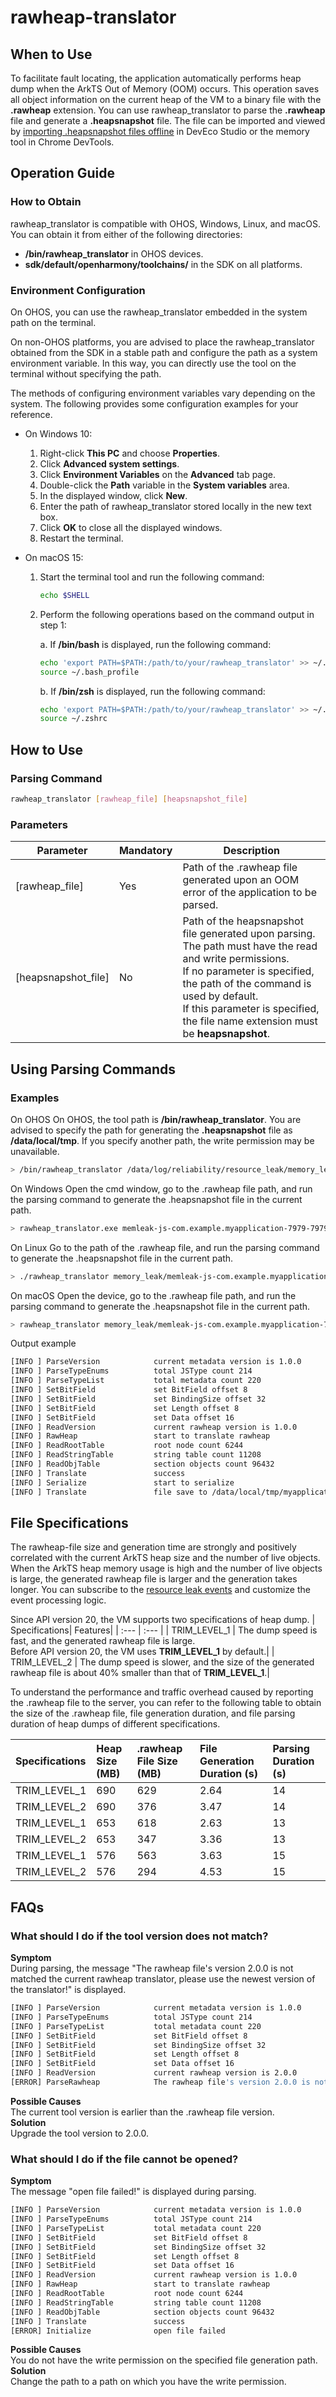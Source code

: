 # rawheap-translator
<!--Kit: ArkTS-->
<!--Subsystem: ArkCompiler-->
<!--Owner: @wanghuan2025-->
<!--Designer: @wanghuan2025-->
<!--Tester: @kir175; @zsw_zhushiwei-->
<!--Adviser: @foryourself-->

## When to Use

To facilitate fault locating, the application automatically performs heap dump when the ArkTS Out of Memory (OOM) occurs. This operation saves all object information on the current heap of the VM to a binary file with the **.rawheap** extension. You can use rawheap_translator to parse the **.rawheap** file and generate a **.heapsnapshot** file. The file can be imported and viewed by [importing .heapsnapshot files offline](https://developer.huawei.com/consumer/en/doc/harmonyos-guides/ide-snapshot-basic-operations#section6760173514388) in DevEco Studio or the memory tool in Chrome DevTools.

## Operation Guide

### How to Obtain

rawheap_translator is compatible with OHOS, Windows, Linux, and macOS. You can obtain it from either of the following directories:

- **/bin/rawheap_translator** in OHOS devices.
- **sdk/default/openharmony/toolchains/** in the SDK on all platforms.

### Environment Configuration

On OHOS, you can use the rawheap_translator embedded in the system path on the terminal.

On non-OHOS platforms, you are advised to place the rawheap_translator obtained from the SDK in a stable path and configure the path as a system environment variable. In this way, you can directly use the tool on the terminal without specifying the path.

The methods of configuring environment variables vary depending on the system. The following provides some configuration examples for your reference.

- On Windows 10:

  1. Right-click **This PC** and choose **Properties**.
  2. Click **Advanced system settings**.
  3. Click **Environment Variables** on the **Advanced** tab page.
  4. Double-click the **Path** variable in the **System variables** area.
  5. In the displayed window, click **New**.
  6. Enter the path of rawheap_translator stored locally in the new text box.
  7. Click **OK** to close all the displayed windows.
  8. Restart the terminal.

- On macOS 15:

  1. Start the terminal tool and run the following command:

      ```bash
      echo $SHELL
      ```

  2. Perform the following operations based on the command output in step 1:

      a. If **/bin/bash** is displayed, run the following command:

      ```bash
      echo 'export PATH=$PATH:/path/to/your/rawheap_translator' >> ~/.bash_profile
      source ~/.bash_profile
      ```

      b. If **/bin/zsh** is displayed, run the following command:

      ```bash
      echo 'export PATH=$PATH:/path/to/your/rawheap_translator' >> ~/.zshrc
      source ~/.zshrc
      ```

## How to Use

### Parsing Command
```bash
rawheap_translator [rawheap_file] [heapsnapshot_file]
```
### Parameters

| Parameter| Mandatory| Description|
| -------- | --- | ----------------- |
| [rawheap_file] | Yes| Path of the .rawheap file generated upon an OOM error of the application to be parsed.|
| [heapsnapshot_file] | No| Path of the heapsnapshot file generated upon parsing. The path must have the read and write permissions.<br>If no parameter is specified, the path of the command is used by default.<br>If this parameter is specified, the file name extension must be **heapsnapshot**.

## Using Parsing Commands

### Examples


On OHOS
On OHOS, the tool path is **/bin/rawheap_translator**. You are advised to specify the path for generating the **.heapsnapshot** file as **/data/local/tmp**. If you specify another path, the write permission may be unavailable.
```bash
> /bin/rawheap_translator /data/log/reliability/resource_leak/memory_leak/memleak-js-com.example.myapplication-7979-7979-20241215191332.rawheap /data/local/tmp/myapplication-7979-7979.heapsnapshot
```
On Windows
Open the cmd window, go to the .rawheap file path, and run the parsing command to generate the .heapsnapshot file in the current path.
```bash
> rawheap_translator.exe memleak-js-com.example.myapplication-7979-7979-20241215191332.rawheap myapplication-7979-7979.heapsnapshot
```
On Linux
Go to the path of the .rawheap file, and run the parsing command to generate the .heapsnapshot file in the current path.
```bash
> ./rawheap_translator memory_leak/memleak-js-com.example.myapplication-7979-7979-20241215191332.rawheap myapplication-7979-7979.heapsnapshot
```
On macOS
Open the device, go to the .rawheap file path, and run the parsing command to generate the .heapsnapshot file in the current path.
```bash
> rawheap_translator memory_leak/memleak-js-com.example.myapplication-7979-7979-20241215191332.rawheap myapplication-7979-7979.heapsnapshot
```
Output example
```bash
[INFO ] ParseVersion            current metadata version is 1.0.0
[INFO ] ParseTypeEnums          total JSType count 214
[INFO ] ParseTypeList           total metadata count 220
[INFO ] SetBitField             set BitField offset 8
[INFO ] SetBitField             set BindingSize offset 32
[INFO ] SetBitField             set Length offset 8
[INFO ] SetBitField             set Data offset 16
[INFO ] ReadVersion             current rawheap version is 1.0.0
[INFO ] RawHeap                 start to translate rawheap
[INFO ] ReadRootTable           root node count 6244
[INFO ] ReadStringTable         string table count 11208
[INFO ] ReadObjTable            section objects count 96432
[INFO ] Translate               success
[INFO ] Serialize               start to serialize
[INFO ] Translate               file save to /data/local/tmp/myapplication-7979-7979.heapsnapshot
```

## File Specifications

The rawheap-file size and generation time are strongly and positively correlated with the current ArkTS heap size and the number of live objects. When the ArkTS heap memory usage is high and the number of live objects is large, the generated rawheap file is larger and the generation takes longer. You can subscribe to the [resource leak events](../dfx/hiappevent-watcher-resourceleak-events.md) and customize the event processing logic.

Since API version 20, the VM supports two specifications of heap dump.
| Specifications| Features|
| :--- | :--- |
| TRIM_LEVEL_1 | The dump speed is fast, and the generated rawheap file is large.<br>Before API version 20, the VM uses **TRIM_LEVEL_1** by default.|
| TRIM_LEVEL_2 | The dump speed is slower, and the size of the generated rawheap file is about 40% smaller than that of **TRIM_LEVEL_1**.|

To understand the performance and traffic overhead caused by reporting the .rawheap file to the server, you can refer to the following table to obtain the size of the .rawheap file, file generation duration, and file parsing duration of heap dumps of different specifications.

|Specifications|Heap Size (MB)|.rawheap File Size (MB)|File Generation Duration (s)|Parsing Duration (s)|
|:---|:---|:---|:---|:---|
| TRIM_LEVEL_1 | 690 | 629 | 2.64 | 14 |
| TRIM_LEVEL_2 | 690 | 376 | 3.47 | 14 |
| TRIM_LEVEL_1 | 653 | 618 | 2.63 | 13 |
| TRIM_LEVEL_2 | 653 | 347 | 3.36 | 13 |
| TRIM_LEVEL_1 | 576 | 563 | 3.63 | 15 |
| TRIM_LEVEL_2 | 576 | 294 | 4.53 | 15 |


## FAQs
### What should I do if the tool version does not match?
**Symptom**<br>
During parsing, the message "The rawheap file's version 2.0.0 is not matched the current rawheap translator, please use the newest version of the translator!" is displayed.
```bash
[INFO ] ParseVersion            current metadata version is 1.0.0
[INFO ] ParseTypeEnums          total JSType count 214
[INFO ] ParseTypeList           total metadata count 220
[INFO ] SetBitField             set BitField offset 8
[INFO ] SetBitField             set BindingSize offset 32
[INFO ] SetBitField             set Length offset 8
[INFO ] SetBitField             set Data offset 16
[INFO ] ReadVersion             current rawheap version is 2.0.0
[ERROR] ParseRawheap            The rawheap file's version 2.0.0 is not matched the current rawheap translator, please use the newest version of the translator!
```
**Possible Causes**<br>
The current tool version is earlier than the .rawheap file version.<br>
**Solution**<br>
Upgrade the tool version to 2.0.0.

### What should I do if the file cannot be opened?
**Symptom**<br>
The message "open file failed!" is displayed during parsing.
```bash
[INFO ] ParseVersion            current metadata version is 1.0.0
[INFO ] ParseTypeEnums          total JSType count 214
[INFO ] ParseTypeList           total metadata count 220
[INFO ] SetBitField             set BitField offset 8
[INFO ] SetBitField             set BindingSize offset 32
[INFO ] SetBitField             set Length offset 8
[INFO ] SetBitField             set Data offset 16
[INFO ] ReadVersion             current rawheap version is 1.0.0
[INFO ] RawHeap                 start to translate rawheap
[INFO ] ReadRootTable           root node count 6244
[INFO ] ReadStringTable         string table count 11208
[INFO ] ReadObjTable            section objects count 96432
[INFO ] Translate               success
[ERROR] Initialize              open file failed
```
**Possible Causes**<br>
You do not have the write permission on the specified file generation path.<br>
**Solution**<br>
Change the path to a path on which you have the write permission.
